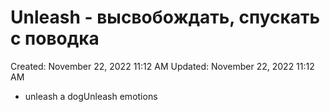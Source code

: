 # Unleash - высвобождать, спускать с поводка

Created: November 22, 2022 11:12 AM
Updated: November 22, 2022 11:12 AM

- unleash a dogUnleash emotions